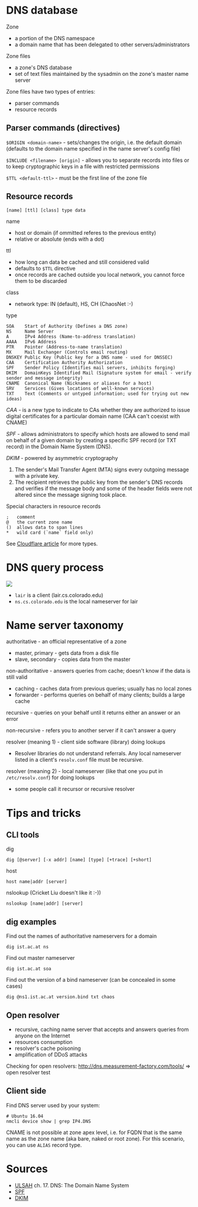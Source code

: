 DNS database
============

Zone

* a portion of the DNS namespace
* a domain name that has been delegated to other servers/administrators

Zone files

* a zone's DNS database
* set of text files maintained by the sysadmin on the zone's master name server

Zone files have two types of entries:

* parser commands
* resource records

Parser commands (directives)
----------------------------

`$ORIGIN <domain-name>` - sets/changes the origin, i.e. the default domain (defaults to the domain name specified in the name server's config file)

`$INCLUDE <filename> [origin]` - allows you to separate records into files or to keep cryptographic keys in a file with restricted permissions

`$TTL <default-ttl>` - must be the first line of the zone file

Resource records
----------------

    [name] [ttl] [class] type data
    
name

* host or domain (if ommitted referes to the previous entity)
* relative or absolute (ends with a dot)

ttl

* how long can data be cached and still considered valid
* defaults to `$TTL` directive
* once records are cached outside you local network, you cannot force them to be discarded

class

* network type: IN (default), HS, CH (ChaosNet :-)

type

    SOA    Start of Authority (Defines a DNS zone)
    NS     Name Server
    A      IPv4 Address (Name-to-address translation)
    AAAA   IPv6 Address
    PTR    Pointer (Address-to-name translation)
    MX     Mail Exchanger (Controls email routing)
    DNSKEY Public Key (Public key for a DNS name - used for DNSSEC)
    CAA    Certification Authority Authorization
    SPF    Sender Policy (Identifies mail servers, inhibits forging)
    DKIM   DomainKeys Identified Mail (Signature system for email - verify sender and message integrity)
    CNAME  Canonical Name (Nicknames or aliases for a host)
    SRV    Services (Gives locations of well-known services)
    TXT    Text (Comments or untyped information; used for trying out new ideas)

*CAA* - is a new type to indicate to CAs whether they are authorized to issue digital certificates for a particular domain name (CAA can't coexist with CNAME)

*SPF* - allows administrators to specify which hosts are allowed to send mail on
behalf of a given domain by creating a specific SPF record (or TXT record) in
the Domain Name System (DNS).

*DKIM* - powered by asymmetric cryptography

1. The sender's Mail Transfer Agent (MTA) signs every outgoing message with a
private key.
2. The recipient retrieves the public key from the sender's DNS records and
verifies if the message body and some of the header fields were not altered
since the message signing took place.

Special characters in resource records

    ;   comment
    @   the current zone name
    ()  allows data to span lines
    *   wild card (`name` field only)

See [Cloudflare article](https://www.cloudflare.com/learning/dns/dns-records/) for more types.

DNS query process
=================

<img src="https://www.cs.nmsu.edu/~istrnad/cs480/lecture_notes/dns_query.png" style="max-width:100%;height:auto;"> 

* `lair` is a client (lair.cs.colorado.edu)
* `ns.cs.colorado.edu` is the local nameserver for lair

Name server taxonomy
====================

authoritative - an official representative of a zone

* master, primary - gets data from a disk file
* slave, secondary - copies data from the master

non-authoritative - answers queries from cache; doesn't know if the data is still valid

* caching - caches data from previous queries; usually has no local zones
* forwarder - performs queries on behalf of many clients; builds a large cache

recursive - queries on your behalf until it returns either an answer or an error

non-recursive - refers you to another server if it can't answer a query

resolver (meaning 1) - client side software (library) doing lookups 

* Resolver libraries do not understand referrals. Any local nameserver listed in a client's `resolv.conf` file must be recursive.
 
resolver (meaning 2) - local nameserver (like that one you put in `/etc/resolv.conf`) for doing lookups

* some people call it recursor or recursive resolver

Tips and tricks
===============

CLI tools
---------

dig

    dig [@server] [-x addr] [name] [type] [+trace] [+short]

host

    host name|addr [server]
 
nslookup (Cricket Liu doesn't like it :-))

    nslookup [name|addr] [server]

dig examples
------------

Find out the names of authoritative nameservers for a domain

```
dig ist.ac.at ns
```

Find out master nameserver

```
dig ist.ac.at soa
```

Find out the version of a bind nameserver (can be concealed in some cases)

```
dig @ns1.ist.ac.at version.bind txt chaos
```

Open resolver
-------------

* recursive, caching name server that accepts and answers queries from anyone
 on the Internet
* resources consumption
* resolver's cache poisoning
* amplification of DDoS attacks

Checking for open resolvers: http://dns.measurement-factory.com/tools/ => open resolver test

Client side
-----------

Find DNS server used by your system:

```
# Ubuntu 16.04
nmcli device show | grep IP4.DNS
```

CNAME is not possible at zone apex level, i.e. for FQDN that is the same name as the zone name (aka bare, naked or root zone). For this scenario, you can use `ALIAS` record type.
 
Sources
=======

* [ULSAH](http://ulsah.com/) ch. 17. DNS: The Domain Name System
* [SPF](https://www.digitalocean.com/community/tutorials/how-to-use-an-spf-record-to-prevent-spoofing-improve-e-mail-reliability)
* [DKIM](https://www.digitalocean.com/community/tutorials/how-to-install-and-configure-dkim-with-postfix-on-debian-wheezy)
